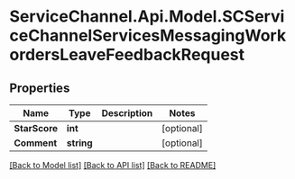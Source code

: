 # ServiceChannel.Api.Model.SCServiceChannelServicesMessagingWorkordersLeaveFeedbackRequest

## Properties

Name | Type | Description | Notes
------------ | ------------- | ------------- | -------------
**StarScore** | **int** |  | [optional] 
**Comment** | **string** |  | [optional] 

[[Back to Model list]](../README.md#documentation-for-models) [[Back to API list]](../README.md#documentation-for-api-endpoints) [[Back to README]](../README.md)


